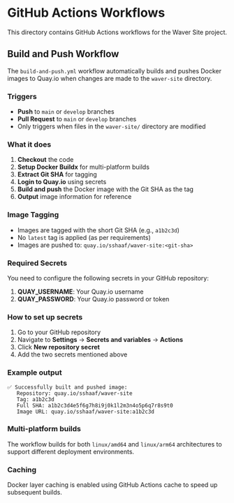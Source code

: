 # GitHub Actions Workflows

This directory contains GitHub Actions workflows for the Waver Site project.

## Build and Push Workflow

The `build-and-push.yml` workflow automatically builds and pushes Docker images to Quay.io when changes are made to the `waver-site` directory.

### Triggers

- **Push** to `main` or `develop` branches
- **Pull Request** to `main` or `develop` branches
- Only triggers when files in the `waver-site/` directory are modified

### What it does

1. **Checkout** the code
2. **Setup Docker Buildx** for multi-platform builds
3. **Extract Git SHA** for tagging
4. **Login to Quay.io** using secrets
5. **Build and push** the Docker image with the Git SHA as the tag
6. **Output** image information for reference

### Image Tagging

- Images are tagged with the short Git SHA (e.g., `a1b2c3d`)
- No `latest` tag is applied (as per requirements)
- Images are pushed to: `quay.io/sshaaf/waver-site:<git-sha>`

### Required Secrets

You need to configure the following secrets in your GitHub repository:

1. **QUAY_USERNAME**: Your Quay.io username
2. **QUAY_PASSWORD**: Your Quay.io password or token

### How to set up secrets

1. Go to your GitHub repository
2. Navigate to **Settings** → **Secrets and variables** → **Actions**
3. Click **New repository secret**
4. Add the two secrets mentioned above

### Example output

```
✅ Successfully built and pushed image:
   Repository: quay.io/sshaaf/waver-site
   Tag: a1b2c3d
   Full SHA: a1b2c3d4e5f6g7h8i9j0k1l2m3n4o5p6q7r8s9t0
   Image URL: quay.io/sshaaf/waver-site:a1b2c3d
```

### Multi-platform builds

The workflow builds for both `linux/amd64` and `linux/arm64` architectures to support different deployment environments.

### Caching

Docker layer caching is enabled using GitHub Actions cache to speed up subsequent builds.
